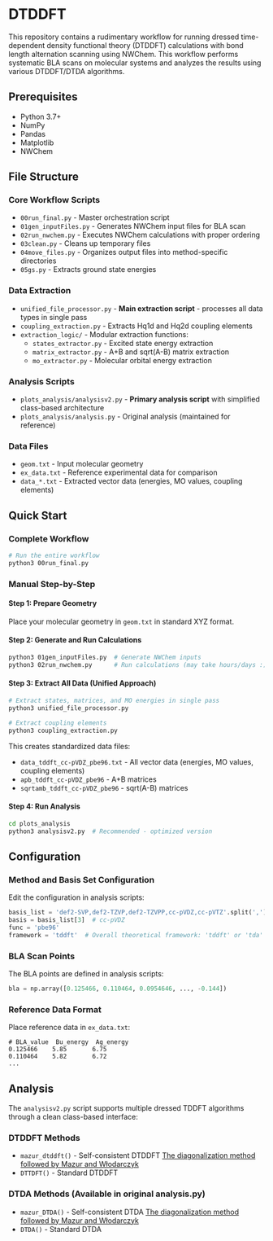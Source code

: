 # DTDDFT 

This repository contains a rudimentary workflow for running dressed time-dependent density functional theory (DTDDFT) calculations with bond length alternation scanning using NWChem.
This workflow performs systematic BLA scans on molecular systems and analyzes the results using various DTDDFT/DTDA algorithms. 

## Prerequisites

- Python 3.7+
- NumPy
- Pandas
- Matplotlib
- NWChem


## File Structure

### Core Workflow Scripts
- `00run_final.py` - Master orchestration script
- `01gen_inputFiles.py` - Generates NWChem input files for BLA scan
- `02run_nwchem.py` - Executes NWChem calculations with proper ordering
- `03clean.py` - Cleans up temporary files
- `04move_files.py` - Organizes output files into method-specific directories
- `05gs.py` - Extracts ground state energies

### Data Extraction
- `unified_file_processor.py` - **Main extraction script** - processes all data types in single pass
- `coupling_extraction.py` - Extracts Hq1d and Hq2d coupling elements
- `extraction_logic/` - Modular extraction functions:
  - `states_extractor.py` - Excited state energy extraction
  - `matrix_extractor.py` - A+B and sqrt(A-B) matrix extraction  
  - `mo_extractor.py` - Molecular orbital energy extraction

### Analysis Scripts
- `plots_analysis/analysisv2.py` - **Primary analysis script** with simplified class-based architecture
- `plots_analysis/analysis.py` - Original analysis (maintained for reference)

### Data Files
- `geom.txt` - Input molecular geometry
- `ex_data.txt` - Reference experimental data for comparison
- `data_*.txt` - Extracted vector data (energies, MO values, coupling elements)

## Quick Start

### Complete Workflow
```bash
# Run the entire workflow
python3 00run_final.py
```

### Manual Step-by-Step

#### Step 1: Prepare Geometry
Place your molecular geometry in `geom.txt` in standard XYZ format.

#### Step 2: Generate and Run Calculations
```bash
python3 01gen_inputFiles.py  # Generate NWChem inputs
python3 02run_nwchem.py      # Run calculations (may take hours/days :) if you are running it with multiple cores you need to modify the script )
```

#### Step 3: Extract All Data (Unified Approach)
```bash
# Extract states, matrices, and MO energies in single pass
python3 unified_file_processor.py

# Extract coupling elements  
python3 coupling_extraction.py
```

This creates standardized data files:
- `data_tddft_cc-pVDZ_pbe96.txt` - All vector data (energies, MO values, coupling elements)
- `apb_tddft_cc-pVDZ_pbe96` - A+B matrices
- `sqrtamb_tddft_cc-pVDZ_pbe96` - sqrt(A-B) matrices

#### Step 4: Run Analysis
```bash
cd plots_analysis
python3 analysisv2.py  # Recommended - optimized version
```

## Configuration

### Method and Basis Set Configuration
Edit the configuration in analysis scripts:
```python
basis_list = 'def2-SVP,def2-TZVP,def2-TZVPP,cc-pVDZ,cc-pVTZ'.split(',')
basis = basis_list[3]  # cc-pVDZ  
func = 'pbe96'
framework = 'tddft'  # Overall theoretical framework: 'tddft' or 'tda'
```

### BLA Scan Points
The BLA points are defined in analysis scripts:
```python
bla = np.array([0.125466, 0.110464, 0.0954646, ..., -0.144])
```

### Reference Data Format
Place reference data in `ex_data.txt`:
```
# BLA_value  Bu_energy  Ag_energy
0.125466    5.85       6.75
0.110464    5.82       6.72
...
```

## Analysis

The `analysisv2.py` script supports multiple dressed TDDFT algorithms through a clean class-based interface:

### DTDDFT Methods
- `mazur_dtddft()` - Self-consistent DTDDFT [The diagonalization method followed by Mazur and Włodarczyk](https://onlinelibrary.wiley.com/doi/10.1002/jcc.21102)
- `DTTDFT()` - Standard DTDDFT 

### DTDA Methods (Available in original analysis.py)
- `mazur_DTDA()` - Self-consistent DTDA [The diagonalization method followed by Mazur and Włodarczyk](https://onlinelibrary.wiley.com/doi/10.1002/jcc.21102)
- `DTDA()` - Standard DTDA

